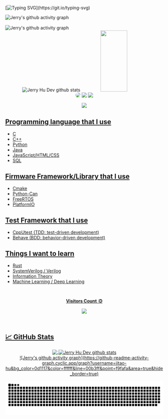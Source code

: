 <!-- ### Hi there 👋 -->

<!-- Welcome Section-->
[![Typing SVG](https://readme-typing-svg.herokuapp.com?font=Fira+Code&size=30&duration=3000&pause=1000&center=true&vCenter=true&width=1000&lines=Hi+there+%F0%9F%91%8B;I'm+Jerry+from+Waterloo;A+second+year+ECE+student;Welcome!)](https://git.io/typing-svg)

<!--Graph-->
![Jerry's github activity graph](https://github-readme-activity-graph.cyclic.app/graph?username=jitao-hu&bg_color=0d1117&color=ffffff&line=00b3ff&point=f9fafa&area=true&hide_border=true)

<img align="center" src="https://github-readme-activity-graph.cyclic.app/graph?username=jitao-hu&bg_color=0d1117&color=ffffff&line=00b3ff&point=f9fafa&area=true&hide_border=true" alt="Jerry's github activity graph">

<!--Skill And More Information--> 
<div align="center">  
  <img width="49%" height="195px" src="https://github-readme-stats.vercel.app/api?username=jitao-hu&show_icons=true&count_private=true&hide_border=true&title_color=00b3ff&icon_color=00b4ff&text_color=c9d1d9&bg_color=0d1117" alt="Jerry Hu Dev github stats" /> 
  <img width="41%" height="195px" src="https://github-readme-stats.vercel.app/api/top-langs/?username=jitao-hu&layout=compact&hide_border=true&title_color=00b3ff&text_color=00b4ff&bg_color=0d1117" />
</div>

<!--Social Media-->  
<div align="center"> 
 <a href="https://github.com/Jitao-Hu/Jitao-Hu/edit/main/README.md" target="_blank"><img src="https://img.shields.io/badge/-j376hu@uwaterloo.ca-b56576?style=for-the-badge&logoColor=white" style="border-radius: 30px"></a> 
<a href="https://www.linkedin.com/in/jerryhu-jt" target="_blank"><img src="https://img.shields.io/badge/-linkedin-0077b5?style=for-the-badge&logo=linkedin&logoColor=white" ></a>
 <a href="https://github.com/Jitao-Hu/Jitao-Hu/edit/main/README.md" target="_blank"><img src="https://img.shields.io/badge/-+1 226--792--8800-%23E4405F?style=for-the-badge&logoColor=white"</a>
 </div>
  
 <!--Total Contributions--> 
 <p align="center">
<img  src="https://github-readme-streak-stats.herokuapp.com?user=jitao-hu&theme=tokyonight_duo&hide_border=true"
</p>

## Programming language that I use
   - C
   - C++
   - Python
   - Java
   - JavaScript/HTML/CSS
   - SQL

## Firmware Framework/Library that I use
   - Cmake
   - Python-Can
   - FreeRTOS
   - PlatformIO
   
## Test Framework that I use
   - CppUtest (TDD: test-driven development)
   - Behave (BDD: behavior-driven development)

## Things I want to learn
   - Rust
   - SystemVerilog / Verilog
   - Information Theory
   - Machine Learning / Deep Learning
 

<!--Final do Contador de Visitas-->   
<div align="center">
<br><p align="centre"><b>Visitors Count :D </b></p>  
<p align="center"><img align="center" src="https://profile-counter.glitch.me/{jitao-hu}/count.svg" /></p> 
<br>
</div>
  
<!-- Git Status -->
## &#x1f4c8; GitHub Stats
<div align="center"> 
  <img align="center" height="195px" src="https://github-readme-stats.vercel.app/api/top-langs/?username=jitao-hu&layout=compact&hide_border=true&title_color=00b3ff&text_color=00b4ff&bg_color=0d1117" />
  <img align="center" height="195px" src="https://github-readme-stats.vercel.app/api?username=jitao-hu&show_icons=true&count_private=true&hide_border=true&title_color=00b3ff&icon_color=00b4ff&text_color=c9d1d9&bg_color=0d1117" alt="Jerry Hu Dev github stats" /> 
</div>

<div align="center" width="90%">
![Jerry's github activity graph](https://github-readme-activity-graph.cyclic.app/graph?username=jitao-hu&bg_color=0d1117&color=ffffff&line=00b3ff&point=f9fafa&area=true&hide_border=true)
</div>

  
 <!--Sneek Gusano-->
![](https://github.com/Platane/snk/raw/output/github-contribution-grid-snake.svg)
